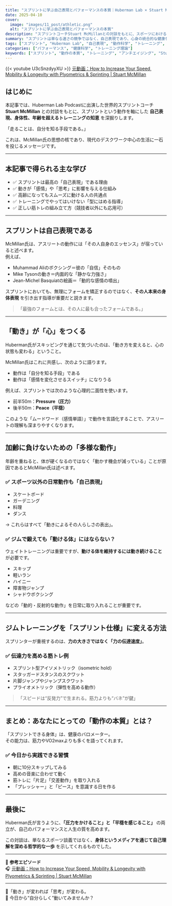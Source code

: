 ```yaml
---
title: "スプリントに学ぶ自己表現とパフォーマンスの本質｜Huberman Lab × Stuart McMillan"
date: 2025-04-10
cover:
  image: "images/11_post/athletic.png"
  alt: "スプリントに学ぶ自己表現とパフォーマンスの本質"
description: "スプリントコーチStuart McMillanとの対談をもとに、スポーツにおける自己表現・動作の本質・加齢への対応・トレーニング理論を解説。日常動作や筋トレにどう活かすかも解説。"
summary: "スプリントは単なる速さの競争ではなく、自己表現であり、心身の統合的な健康を測る指標でもある。Huberman Lab Podcastの対談をもとに、動作の本質、加齢と運動、トレーニングの科学を解説。日常生活に活かせる実践的なヒントも多数紹介。"
tags: ["スプリント", "Huberman Lab", "自己表現", "動作科学", "トレーニング", "アンチエイジング"]
categories: ["パフォーマンス", "健康科学", "トレーニング理論"]
keywords: ["スプリント", "動作の本質", "トレーニング", "アンチエイジング", "Stuart McMillan", "自己表現", "Huberman Podcast", "スポーツ科学"]
---
```


{{< youtube U3cSnzdyyXU >}}
[元動画：How to Increase Your Speed, Mobility & Longevity with Plyometrics & Sprinting | Stuart McMillan](https://www.youtube.com/watch?v=U3cSnzdyyXU)  

## はじめに

本記事では、Huberman Lab Podcastに出演した世界的スプリントコーチ **Stuart McMillan** との対談をもとに、スプリントという動作を軸にした **自己表現、身体性、年齢を超えるトレーニングの知恵** を深掘りします。

「走ることは、自分を知る手段である。」

これは、McMillan氏の思想の核であり、現代のデスクワーク中心の生活に一石を投じるメッセージです。

---

## 本記事で得られる主な学び

- ✅ スプリントは最高の「自己表現」である理由  
- ✅ 動きが「感情」や「思考」に影響を与える仕組み  
- ✅ 高齢になってもスムーズに動ける人の共通点  
- ✅ トレーニングでやってはいけない「型にはめる指導」  
- ✅ 正しい筋トレの組み立て方（競技者以外にも応用可）

---

## スプリントは自己表現である

McMillan氏は、アスリートの動作には「その人自身のエッセンス」が宿っていると述べます。  
例えば、

- Muhammad Aliのボクシング＝彼の「自信」そのもの  
- Mike Tysonの動き＝内面的な「静かな力強さ」  
- Jean-Michel Basquiatの絵画＝「動的な感情の噴出」  

スプリントにおいても、無理にフォームを矯正するのではなく、**その人本来の身体表現** を引き出す指導が重要だと説きます。

> 「最強のフォームとは、その人に最も合ったフォームである。」

---

## 「動き」が「心」をつくる

Huberman氏がスキッピングを通じて気づいたのは、「動き方を変えると、心の状態も変わる」ということ。

McMillan氏はこれに共感し、次のように語ります。

- 動作は「自分を知る手段」である  
- 動作は「感情を変化させるスイッチ」になりうる  

例えば、スプリントでは次のような心理的二面性を使います。

- 前半50m：**Pressure（圧力）**  
- 後半50m：**Peace（平穏）**  

このような「ムードワード（感情単語）」で動作を言語化することで、アスリートの理解も深まりやすくなります。

---

## 加齢に負けないための「多様な動作」

年齢を重ねると、体が硬くなるのではなく「動かす機会が減っている」ことが原因であるとMcMillan氏は述べます。

### ✅ スポーツ以外の日常動作も「自己表現」

- スケートボード  
- ガーデニング  
- 料理  
- ダンス  

→ これらはすべて「動きによるその人らしさの表出」。

### ✅ ジムで鍛えても「動ける体」にはならない？

ウェイトトレーニングは重要ですが、**動ける体を維持するには動き続けること** が必要です。

- スキップ  
- 軽いラン  
- ハイニー  
- 障害物ジャンプ  
- シャドウボクシング  

などの「動的・反射的な動作」を日常に取り入れることが重要です。

---

## ジムトレーニングを「スプリント仕様」に変える方法

スプリンターが重視するのは、**力の大きさではなく「力の伝達速度」**。

### ✅ 伝達力を高める筋トレ例

- スプリント型アイソメトリック（isometric hold）  
- スタッガードスタンスのスクワット  
- 片脚ジャンプやジャンプスクワット  
- プライオメトリック（弾性を高める動作）

> 「スピードは“反発力”で生まれる。筋力よりも“バネ”が鍵」

---

## まとめ：あなたにとっての「動作の本質」とは？

「スプリントできる身体」は、健康のバロメーター。  
その能力は、筋力やVO2maxよりも多くを語ってくれます。

### ✅ 今日から実践できる習慣

- 朝に10分スキップしてみる  
- 高めの音楽に合わせて動く  
- 筋トレに「片足」「交差動作」を取り入れる  
- 「プレッシャー」と「ピース」を意識する日を作る

---

## 最後に

Huberman氏が言うように、**「圧力をかけること」と「平穏を感じること」** の両立が、自己のパフォーマンスと人生の質を高めます。

この対談は、単なるスポーツ談義ではなく、**身体というメディアを通じて自己理解を深める哲学的な一歩** を示してくれるものでした。

---

📌 **参考エピソード**  
🎧 [元動画：How to Increase Your Speed, Mobility & Longevity with Plyometrics & Sprinting | Stuart McMillan](https://www.youtube.com/watch?v=U3cSnzdyyXU)  

---

🧠「動き」が変われば「思考」が変わる。  
👣 今日から“自分らしく”動いてみませんか？
